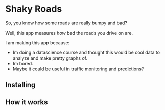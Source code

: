 # Shaky Roads

So, you know how some roads are really bumpy and bad?
 
Well, this app measures *how* bad the roads you drive on are.

I am making this app because:

* Im doing a datascience course and thought this would be cool data to analyze and make pretty graphs of.
* Im bored.
* Maybe it could be useful in traffic monitoring and predictions? 

## Installing

## How it works
